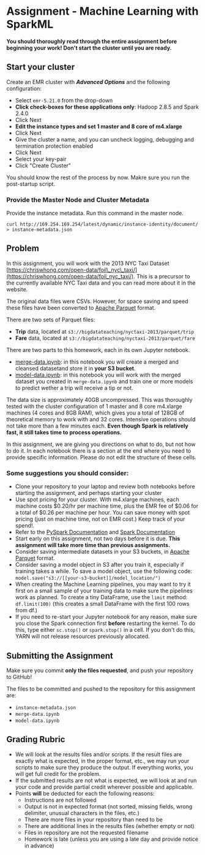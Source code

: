 # Assignment - Machine Learning with SparkML

**You should thoroughly read through the entire assignment before beginning your work! Don't start the cluster until you are ready.**

## Start your cluster

Create an EMR cluster with **_Advanced Options_** and the following configuration:

* Select `emr-5.21.0` from the drop-down
* **Click check-boxes for these applications only**: Hadoop 2.8.5 and Spark 2.4.0
* Click Next
* **Edit the instance types and set 1 master and 8 core of m4.xlarge** 
* Click Next
* Give the cluster a name, and you can uncheck logging, debugging and termination protection enabled
* Click Next
* Select your key-pair
* Click "Create Cluster"

You should know the rest of the process by now. Makre sure you run the post-startup script.

### Provide the Master Node and Cluster Metadata

Provide the instance metadata. Run this command in the master node.

```
curl http://169.254.169.254/latest/dynamic/instance-identity/document/ > instance-metadata.json
```

## Problem

In this assignment, you will work with the 2013 NYC Taxi Dataset [https://chriswhong.com/open-data/foil\_nyc\_taxi/](https://chriswhong.com/open-data/foil_nyc_taxi/). This is a precursor to the currently available NYC Taxi data and you can read more about it in the website.

The original data files were CSVs. However, for space saving and speed these files have been converted to [Apache Parquet](https://parquet.apache.org/) format.

There are two sets of Parquet files:

*  **Trip** data, located at `s3://bigdatateaching/nyctaxi-2013/parquet/trip`
*  **Fare** data, located at `s3://bigdatateaching/nyctaxi-2013/parquet/fare`

There are two parts to this homework, each in its own Jupyter notebook.

* [merge-data.ipynb](merge-data.ipynb): in this notebook you will create a merged and cleansed datasetand store it in **your S3 bucket**.
* [model-data.ipynb](model-data.ipynb): in this notebook you will work with the merged dataset you created in `merge-data.ipynb` and train one or more models  to predict wether a trip will receive a tip or not.

The data size is approximately 40GB uncompressed. This was thoroughly tested with the cluster configuration of 1 master and 8 core m4.xlarge machines (4 cores and 8GB RAM), which gives you a total of 128GB of theoretical memory to work with and 32 cores. Intensive operations should not take more than a few minutes each. **Even though Spark is relatively fast, it still takes time to process operations.**

In this assignment, we are giving you directions on what to do, but not how to do it. In each notebook there is a section at the end where you need to provide specific information. Please do not edit the structure of these cells.

### Some suggestions you should consider:

* Clone your repository to your laptop and review both notebooks before starting the assignment, and perhaps starting your cluster
* Use spot pricing for your cluster. With m4.xlarge machines, each machine costs $0.20/hr per machine time, plus the EMR fee of $0.06 for a total of $0.26 per machine per hour. You can save money with spot pricing (just on machine time, not on EMR cost.) Keep track of your spend!.
* Refer to the [PySpark Documentation](https://spark.apache.org/docs/latest/api/python/index.html) and [Spark Documentation](https://spark.apache.org/docs/latest/)
* Start early on this assignment, not two days before it is due. **This assignment will take more time than previous assignments.**
* Consider saving intermediate datasets in your S3 buckets, in [Apache Parquet](https://parquet.apache.org/) format. 
* Consider saving a model object in S3 after you train it, especially if training takes a while. To save a model object, use the following code: `model.save("s3://[[your-s3-bucket]]/model_location/")`
* When creating the Machine Learning pipelines, you may want to try it first on a small sample of your training data to make sure the pipelines work as planned. To create a tiny DataFrame, use the `limit` method: `df.limit(100)` (this creates a small DataFrame with the first 100 rows from df.)
* If you need to re-start your Jupyter notebook for any reason, make sure you close the Spark connection first **before** restarting the kernel. To do this, type either `sc.stop()` or `spark.stop()` in a cell. If you don't do this, YARN will not release resources previously allocated.

## Submitting the Assignment

Make sure you commit **only the files requested**, and push your repository to GitHub!

The files to be committed and pushed to the repository for this assignment are:

* `instance-metadata.json`
* `merge-data.ipynb`
* `model-data.ipynb`


## Grading Rubric 

-   We will look at the results files and/or scripts. If the result files are exactly what is expected, in the proper format, etc., we may run your scripts to make sure they produce the output. If everything works, you will get full credit for the problem.
-   If the submitted results are not what is expected, we will look at and run your code and provide partial credit wherever possible and applicable.
-   Points **will** be deducted for each the following reasons:
    -   Instructions are not followed
    -   Output is not in expected format (not sorted, missing fields, wrong delimiter, unusual characters in the files, etc.)
    -   There are more files in your repository than need to be
    -   There are additional lines in the results files (whether empty or not)
    -   Files in repository are not the requested filename
    -   Homework is late (unless you are using a late day and provide notice in advance)


